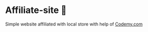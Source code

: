 # Affiliate-site :money_mouth_face:                                                                                                                                                                                     
Simple website affiliated with local store
 with help of <a href="http://johnelder.com/">Codemy.com</a>
